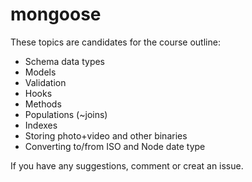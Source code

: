 mongoose
========


These topics are candidates for the course outline:

* Schema data types
* Models
* Validation
* Hooks
* Methods
* Populations (~joins)
* Indexes
* Storing photo+video and other binaries
* Converting to/from ISO and Node date type

If you have any suggestions, comment or creat an issue.
